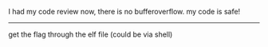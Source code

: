 I had my code review now, there is no bufferoverflow. my code is safe!

--------------
get the flag through the elf file (could be via shell)